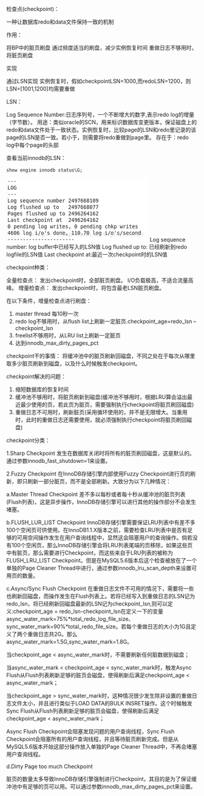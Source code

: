检查点(checkpoint)：

一种让数据库redo和data文件保持一致的机制

作用：

将BP中的脏页刷盘
通过频度适当的刷盘，减少实例恢复时间
重做日志不够用时，将脏页刷盘

实现

通过LSN实现
实例恢复时，假如checkpointLSN=1000,而redoLSN=1200，则LSN=[1001,1200]均需要重做

LSN：

Log Sequence Number:日志序列号，一个不断增大的数字,表示redo log的增量（字节数）。
用途：类似oracle的SCN，用来标识数据库变更版本，保证磁盘上的redo和data文件处于一致状态。实例恢复时，比较page的LSN和redo里记录的该page的LSN是否一致。若小于，则需要将redo重做到page里。
存在于：redo log中每个page的头部

查看当前innodb的LSN：

```
show engine innodb status\G;
```

![这里写图片描述](MySQL中的checkpoint机制_poxiaonie的博客-CSDN博客.assets/20170603001929239)
Log sequence number: log buffer中已经写入的LSN值
Log flushed up to: 已经刷新到redo logfile的LSN值
Last checkpoint at:最近一次checkpoint时的LSN值

checkpoint种类：

全量检查点：
发出checkpoint时，全部脏页刷盘。
I/O负载极高，不适合流量高峰。
增量检查点：
发出checkpoint时，将包含最老LSN脏页刷盘。

在以下条件，增量检查点进行刷盘：

1. master thread 每10秒一次
2. redo log不够用时，从flush list上刷新一定脏页.checkpoint_age=redo_lsn – checkpoint_lsn
3. freelist不够用时，从LRU list上刷新一定脏页
4. 达到innodb_max_dirty_pages_pct

checkpoint干的事情：
将缓冲池中的脏页刷新回磁盘，不同之处在于每次从哪里取多少脏页刷新到磁盘，以及什么时候触发checkpoint。

checkpoint解决的问题：

1. 缩短数据库的恢复时间
2. 缓冲池不够用时，将脏页刷新到磁盘(缓冲池不够用时，根据LRU算会溢出最近最少使用的页，若此页为脏页，需要强制执行checkpoint将脏页刷回磁盘)
3. 重做日志不可用时，刷新脏页(采用循环使用的，并不是无限增大。当重用时，此时的重做日志还需要使用，就必须强制执行checkpoint将脏页刷回磁盘)

checkpoint分类：

1.Sharp Checkpoint
发生在数据库关闭时将所有的脏页刷回磁盘，这是默认的。通过参数innodb_fast_shutdown=1来设置。

2.Fuzzy Checkpoint
在InnoDB存储引擎内部使用Fuzzy Checkpoint进行页的刷新，即只刷新一部分脏页，而不是全部刷新。大致分为以下几种情况：

a.Master Thread Checkpoint
差不多以每秒或者每十秒从缓冲池的脏页列表(Flush列表)，这是异步操作，InnoDB存储引擎可以进行其他的操作部分不会发生堵塞。

b.FLUSH_LUR_LIST Checkpoint
InnoDB存储引擎需要保证LRU列表中有差不多100个空闲页可供使用。在InnoDB1.1.X版本之前，需要检查LRU列表中是否有足够的可用空间操作发生在用户查询线程中，显然这会阻塞用户的查询操作。倘若没有100个空闲页，那么InnoDB存储引擎会将LRU列表尾端的页移除，如果这些页中有脏页，那么需要进行Checkpoint，而这些来自于LRU列表的被称为FLUSH_LRU_LIST Checkpoint。但是在MySQL5.6版本后这个检查被放在了一个单独的Page Cleaner Thread中进行，通过参数innodb_lru_scan_depth来设置可用页的数量。

c.Async/Sync Flush Checkpoint
在重做日志文件不可用的情况下，需要将一些也刷新回磁盘，而操作发生在Flush列表上。若将已经写入到重做日志的LSN记为redo_lsn，将已经刷新回磁盘最新的LSN记为checkpoint_lsn,则可以定义:checkpoint_age = redo_lsn-checkpoint_lsn在定义一下的变量async_water_mark=75%*total_redo_log_file_size、sync_water_mark=90%*total_redo_file_size。若每个重做日志的大小为1G且定义了两个重做日志共2G。那么async_water_mark=1.5G,sync_water_mark=1.8G。

当checkpoint_age < async_water_mark时，不需要刷新任何脏数据到磁盘；

当async_water_mark < checkpoint_age < sync_water_mark时，触发Async Flush从Flush列表刷新足够的脏页会磁盘，使得刷新后满足checkpoint_age < async_water_mark；

当checkpoint_age > sync_water_mark时，这种情况很少发生除非设置的重做日志文件太小，并且进行类似于LOAD DATA的BULK INSRET操作。这个时候触发Sync Flush从Flush列表刷新足够的脏页会磁盘，使得刷新后满足checkpoint_age < async_water_mark；

Async Flush Checkpoint会阻塞发现问题的用户查询线程，Sync Flush Checkpoint会阻塞所有的用户查询线程，并且等待脏页刷新完成。但是从MySQL5.6版本开始这部分操作放入单独的Page Cleaner Thread中，不再会堵塞用户查询线程。

d.Dirty Page too much Checkpoint

脏页的数量太多导致InnoDB存储引擎强制进行Checkpoint，其目的是为了保证缓冲池中有足够的页可以用。可以通过参数innodb_max_dirty_pages_pct来设置。